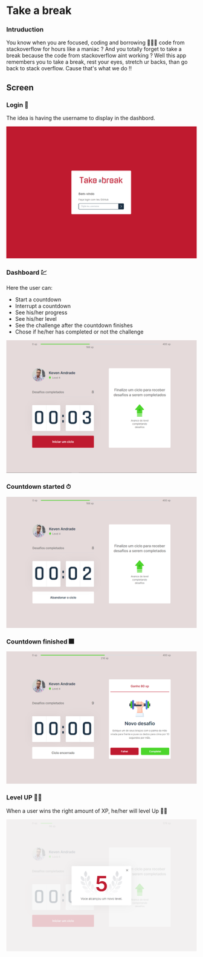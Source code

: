 # Take a break

### Intruduction
You know when you are focused, coding and borrowing 👩🏾‍💻 code from stackoverflow for hours like a maniac ? 
And you totally forget to take a break because the code from stackoverflow aint working ? 
Well this app remembers you to take a break, rest your eyes, stretch ur backs, than go back to stack overflow. Cause that's what we do !!

## Screen

### Login 🔑

The idea is having the username to display in the dashbord.

![tela de login](https://github.com/KevenAndrade/Take_a_break_Next.js/blob/main/src/screens/Login.png?raw=true)

### Dashboard 💹

Here the user can:
 - Start a countdown
 - Interrupt a countdown
 - See his/her progress
 - See his/her level
 - See the challenge after the countdown finishes
 - Chose if he/her has completed or not the challenge

![tela de dashbord](https://github.com/KevenAndrade/Take_a_break_Next.js/blob/main/src/screens/dashbord.png?raw=true)

### Countdown started ⏱

![tela de dashbord](https://github.com/KevenAndrade/Take_a_break_Next.js/blob/main/src/screens/challenge_started.png?raw=true)

### Countdown finished 🎆

![tela de dashbord](https://github.com/KevenAndrade/Take_a_break_Next.js/blob/main/src/screens/challenge_Completed.png?raw=true)

### Level UP 🚀🚀

When a user wins the right amount of XP, he/her will level Up 🚀🚀

![tela de dashbord](https://github.com/KevenAndrade/Take_a_break_Next.js/blob/main/src/screens/level_up.png?raw=true)



